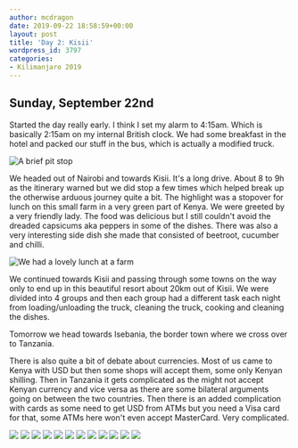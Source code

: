 ```yaml
---
author: mcdragon
date: 2019-09-22 18:58:59+00:00
layout: post
title: 'Day 2: Kisii'
wordpress_id: 3797
categories:
- Kilimanjaro 2019
---
```


## Sunday, September 22nd

Started the day really early. I think I set my alarm to 4:15am. Which is basically 2:15am on my internal British clock. We had some breakfast in the hotel and packed our stuff in the bus, which is actually a modified truck.

![A brief pit stop](https://img.mcdowell.si/2019/09/IMG_20190922_155405.jpg)

We headed out of Nairobi and towards Kisii. It's a long drive. About 8 to 9h as the itinerary warned but we did stop a few times which helped break up the otherwise arduous journey quite a bit. The highlight was a stopover for lunch on this small farm in a very green part of Kenya. We were greeted by a very friendly lady. The food was delicious but I still couldn't avoid the dreaded capsicums aka peppers in some of the dishes. There was also a very interesting side dish she made that consisted of beetroot, cucumber and chilli. 

![We had a lovely lunch at a farm](https://img.mcdowell.si/2019/09/IMG_20190922_134210.jpg)

We continued towards Kisii and passing through some towns on the way only to end up in this beautiful resort about 20km out of Kisii. We were divided into 4 groups and then each group had a different task each night from loading/unloading the truck, cleaning the truck, cooking and cleaning the dishes. 

Tomorrow we head towards Isebania, the border town where we cross over to Tanzania. 

There is also quite a bit of debate about currencies. Most of us came to Kenya with USD but then some shops will accept them, some only Kenyan shilling. Then in Tanzania it gets complicated as the might not accept Kenyan currency and vice versa as there are some bilateral arguments going on between the two countries. Then there is an added complication with cards as some need to get USD from ATMs but you need a Visa card for that, some ATMs here won't even accept MasterCard. Very complicated.

![](https://img.mcdowell.si/2019/10/2019-09-22-09.45.52.resized.jpg)
![](https://img.mcdowell.si/2019/10/2019-09-22-13.24.34.resized.jpg)
![](https://img.mcdowell.si/2019/10/2019-09-22-13.42.10.resized.jpg)
![](https://img.mcdowell.si/2019/10/2019-09-22-15.54.05.resized.jpg)
![](https://img.mcdowell.si/2019/10/2019-09-22-15.54.20.resized.jpg)
![](https://img.mcdowell.si/2019/10/2019-09-22-16.36.05.resized.jpg)
![](https://img.mcdowell.si/2019/10/2019-09-22-17.51.00.resized.jpg)
![](https://img.mcdowell.si/2019/10/IMG_2970.resized.jpg)
![](https://img.mcdowell.si/2019/10/IMG_2971.resized.jpg)
![](https://img.mcdowell.si/2019/10/IMG_2972.resized.jpg)
![](https://img.mcdowell.si/2019/10/IMG_2974.resized.jpg)
![](https://img.mcdowell.si/2019/10/IMG_2976.resized.jpg)
